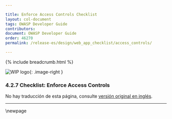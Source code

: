 ```yaml
---

title: Enforce Access Controls Checklist
layout: col-document
tags: OWASP Developer Guide
contributors:
document: OWASP Developer Guide
order: 46270
permalink: /release-es/design/web_app_checklist/access_controls/

---
```


{% include breadcrumb.html %}

<style type="text/css">
.image-right {
  height: 180px;
  display: block;
  margin-left: auto;
  margin-right: auto;
  float: right;
}
</style>

![WIP logo](../../../assets/images/dg_wip.png "Trabajo en curso"){: .image-right }

### 4.2.7 Checklist: Enforce Access Controls

No hay traducción de esta página, consulte [versión original en inglés][release060207].

----

[release060207]: https://github.com/OWASP/www-project-developer-guide/blob/main/release/06-design/02-web-app-checklist/07-access-controls.md

\newpage

